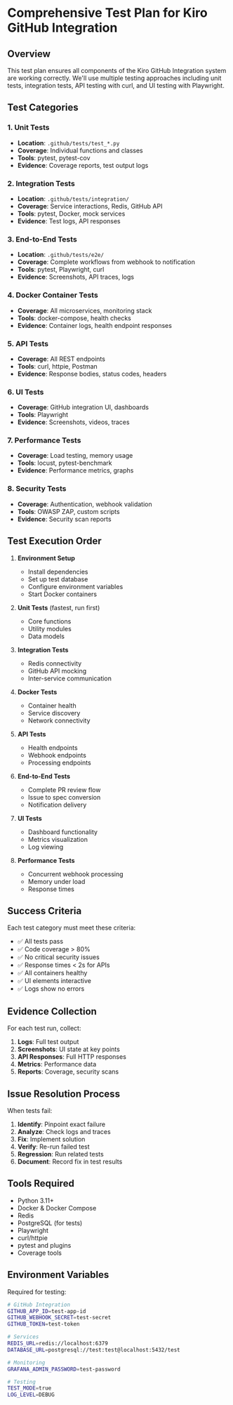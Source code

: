 # Comprehensive Test Plan for Kiro GitHub Integration

## Overview
This test plan ensures all components of the Kiro GitHub Integration system are working correctly. We'll use multiple testing approaches including unit tests, integration tests, API testing with curl, and UI testing with Playwright.

## Test Categories

### 1. Unit Tests
- **Location**: `.github/tests/test_*.py`
- **Coverage**: Individual functions and classes
- **Tools**: pytest, pytest-cov
- **Evidence**: Coverage reports, test output logs

### 2. Integration Tests
- **Location**: `.github/tests/integration/`
- **Coverage**: Service interactions, Redis, GitHub API
- **Tools**: pytest, Docker, mock services
- **Evidence**: Test logs, API responses

### 3. End-to-End Tests
- **Location**: `.github/tests/e2e/`
- **Coverage**: Complete workflows from webhook to notification
- **Tools**: pytest, Playwright, curl
- **Evidence**: Screenshots, API traces, logs

### 4. Docker Container Tests
- **Coverage**: All microservices, monitoring stack
- **Tools**: docker-compose, health checks
- **Evidence**: Container logs, health endpoint responses

### 5. API Tests
- **Coverage**: All REST endpoints
- **Tools**: curl, httpie, Postman
- **Evidence**: Response bodies, status codes, headers

### 6. UI Tests
- **Coverage**: GitHub integration UI, dashboards
- **Tools**: Playwright
- **Evidence**: Screenshots, videos, traces

### 7. Performance Tests
- **Coverage**: Load testing, memory usage
- **Tools**: locust, pytest-benchmark
- **Evidence**: Performance metrics, graphs

### 8. Security Tests
- **Coverage**: Authentication, webhook validation
- **Tools**: OWASP ZAP, custom scripts
- **Evidence**: Security scan reports

## Test Execution Order

1. **Environment Setup**
   - Install dependencies
   - Set up test database
   - Configure environment variables
   - Start Docker containers

2. **Unit Tests** (fastest, run first)
   - Core functions
   - Utility modules
   - Data models

3. **Integration Tests**
   - Redis connectivity
   - GitHub API mocking
   - Inter-service communication

4. **Docker Tests**
   - Container health
   - Service discovery
   - Network connectivity

5. **API Tests**
   - Health endpoints
   - Webhook endpoints
   - Processing endpoints

6. **End-to-End Tests**
   - Complete PR review flow
   - Issue to spec conversion
   - Notification delivery

7. **UI Tests**
   - Dashboard functionality
   - Metrics visualization
   - Log viewing

8. **Performance Tests**
   - Concurrent webhook processing
   - Memory under load
   - Response times

## Success Criteria

Each test category must meet these criteria:
- ✅ All tests pass
- ✅ Code coverage > 80%
- ✅ No critical security issues
- ✅ Response times < 2s for APIs
- ✅ All containers healthy
- ✅ UI elements interactive
- ✅ Logs show no errors

## Evidence Collection

For each test run, collect:
1. **Logs**: Full test output
2. **Screenshots**: UI state at key points
3. **API Responses**: Full HTTP responses
4. **Metrics**: Performance data
5. **Reports**: Coverage, security scans

## Issue Resolution Process

When tests fail:
1. **Identify**: Pinpoint exact failure
2. **Analyze**: Check logs and traces
3. **Fix**: Implement solution
4. **Verify**: Re-run failed test
5. **Regression**: Run related tests
6. **Document**: Record fix in test results

## Tools Required

- Python 3.11+
- Docker & Docker Compose
- Redis
- PostgreSQL (for tests)
- Playwright
- curl/httpie
- pytest and plugins
- Coverage tools

## Environment Variables

Required for testing:
```bash
# GitHub Integration
GITHUB_APP_ID=test-app-id
GITHUB_WEBHOOK_SECRET=test-secret
GITHUB_TOKEN=test-token

# Services
REDIS_URL=redis://localhost:6379
DATABASE_URL=postgresql://test:test@localhost:5432/test

# Monitoring
GRAFANA_ADMIN_PASSWORD=test-password

# Testing
TEST_MODE=true
LOG_LEVEL=DEBUG
```